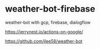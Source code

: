 # weather-bot-firebase

weather-bot with gcp, firebase, dialogflow

https://jerrynest.io/actions-on-google/

https://github.com/jlee58/weather-bot
